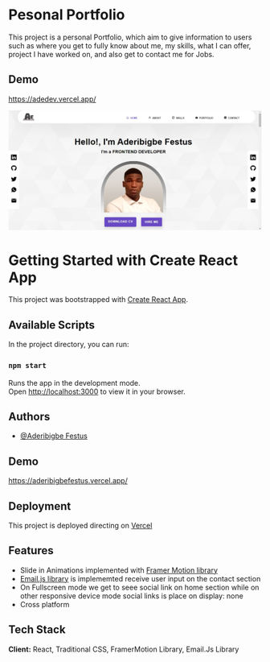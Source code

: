 # Pesonal Portfolio

This project is a personal Portfolio, which aim to give information to users such as where you get to fully know about me, my skills, what I can offer, project I have worked on, and also get to contact me for Jobs.

## Demo

https://adedev.vercel.app/

![Screenshoot](portfolio.jpg)

# Getting Started with Create React App

This project was bootstrapped with [Create React App](https://github.com/facebook/create-react-app).

## Available Scripts

In the project directory, you can run:

### `npm start`

Runs the app in the development mode.\
Open [http://localhost:3000](http://localhost:3000) to view it in your browser.

## Authors

- [@Aderibigbe Festus](https://github.com/Festus891)

## Demo

https://aderibigbefestus.vercel.app/

## Deployment

This project is deployed directing on [Vercel](https://vercel.com/login?next=%2Fdashboard)

## Features

- Slide in Animations implemented with [Framer Motion library](https://www.framer.com/motion/)
- [Email.js library](https://www.emailjs.com/) is implememted receive user input on the contact section
- On Fullscreen mode we get to seee social link on home section while on other responsive device mode social links is place on display: none
- Cross platform

## Tech Stack

**Client:** React, Traditional CSS, FramerMotion Library, Email.Js Library
